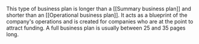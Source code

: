 This type of business plan is longer than a [[Summary business plan]] and shorter than an [[Operational business plan]]. It acts as a blueprint of the company's operations and is created for companies who are at the point to attract funding. A full business plan is usually between 25 and 35 pages long.